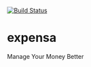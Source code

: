 [![Build Status](https://travis-ci.com/MrWOLFF24/expensa.svg?branch=master)](https://travis-ci.com/MrWOLFF24/expensa)
# expensa
Manage Your Money Better
